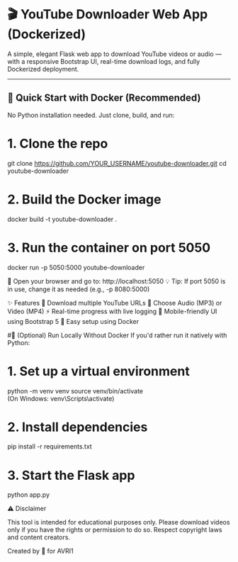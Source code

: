 # 🎬 YouTube Downloader Web App (Dockerized)

A simple, elegant Flask web app to download YouTube videos or audio — with a responsive Bootstrap UI, real-time download logs, and fully Dockerized deployment.

---

## 🚀 Quick Start with Docker (Recommended)

No Python installation needed. Just clone, build, and run:

# 1. Clone the repo
git clone https://github.com/YOUR_USERNAME/youtube-downloader.git
cd youtube-downloader

# 2. Build the Docker image
docker build -t youtube-downloader .

# 3. Run the container on port 5050
docker run -p 5050:5000 youtube-downloader

🔗 Open your browser and go to: http://localhost:5050
💡 Tip: If port 5050 is in use, change it as needed (e.g., -p 8080:5000)

✨ Features
🎯 Download multiple YouTube URLs
🎵 Choose Audio (MP3) or Video (MP4)
⚡ Real-time progress with live logging
📱 Mobile-friendly UI using Bootstrap 5
🐳 Easy setup using Docker


#🧪 (Optional) Run Locally Without Docker
If you'd rather run it natively with Python:
# 1. Set up a virtual environment
python -m venv venv
source venv/bin/activate       
(On Windows: venv\Scripts\activate)

# 2. Install dependencies
pip install -r requirements.txt

# 3. Start the Flask app
python app.py


⚠️ Disclaimer

This tool is intended for educational purposes only.
Please download videos only if you have the rights or permission to do so.
Respect copyright laws and content creators.

Created by 🦉 for AVRI1
